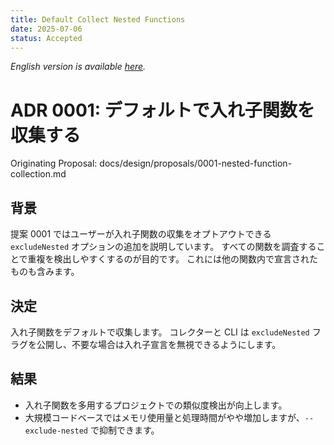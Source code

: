 ```yaml
---
title: Default Collect Nested Functions
date: 2025-07-06
status: Accepted
---
```


*English version is available [here](0001-default-collect-nested.md).*

# ADR 0001: デフォルトで入れ子関数を収集する

Originating Proposal: docs/design/proposals/0001-nested-function-collection.md

## 背景
提案 0001 ではユーザーが入れ子関数の収集をオプトアウトできる `excludeNested` オプションの追加を説明しています。
すべての関数を調査することで重複を検出しやすくするのが目的です。
これには他の関数内で宣言されたものも含みます。

## 決定
入れ子関数をデフォルトで収集します。
コレクターと CLI は `excludeNested` フラグを公開し、不要な場合は入れ子宣言を無視できるようにします。

## 結果
- 入れ子関数を多用するプロジェクトでの類似度検出が向上します。
- 大規模コードベースではメモリ使用量と処理時間がやや増加しますが、`--exclude-nested` で抑制できます。
